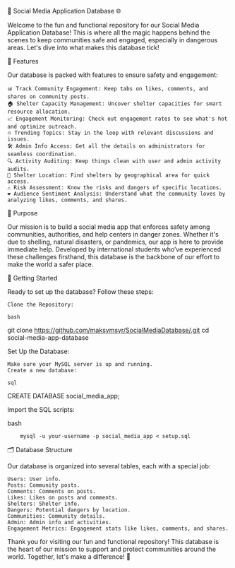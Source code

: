 🚀 Social Media Application Database 🌐

Welcome to the fun and functional repository for our Social Media Application Database! This is where all the magic happens behind the scenes to keep communities safe and engaged, especially in dangerous areas. Let's dive into what makes this database tick!

🌟 Features

Our database is packed with features to ensure safety and engagement:

    📊 Track Community Engagement: Keep tabs on likes, comments, and shares on community posts.
    🏠 Shelter Capacity Management: Uncover shelter capacities for smart resource allocation.
    📈 Engagement Monitoring: Check out engagement rates to see what's hot and optimize outreach.
    🔥 Trending Topics: Stay in the loop with relevant discussions and issues.
    🛠 Admin Info Access: Get all the details on administrators for seamless coordination.
    🔍 Activity Auditing: Keep things clean with user and admin activity audits.
    📍 Shelter Location: Find shelters by geographical area for quick access.
    ⚠️ Risk Assessment: Know the risks and dangers of specific locations.
    ❤️ Audience Sentiment Analysis: Understand what the community loves by analyzing likes, comments, and shares.

🎯 Purpose

Our mission is to build a social media app that enforces safety among communities, authorities, and help centers in danger zones. Whether it's due to shelling, natural disasters, or pandemics, our app is here to provide immediate help. Developed by international students who’ve experienced these challenges firsthand, this database is the backbone of our effort to make the world a safer place.

🚀 Getting Started

Ready to set up the database? Follow these steps:

    Clone the Repository:

    bash

git clone https://github.com/maksymsyr/SocialMediaDatabase/.git
cd social-media-app-database

Set Up the Database:

    Make sure your MySQL server is up and running.
    Create a new database:

    sql

CREATE DATABASE social_media_app;

Import the SQL scripts:

bash

        mysql -u your-username -p social_media_app < setup.sql

🗂 Database Structure

Our database is organized into several tables, each with a special job:

    Users: User info.
    Posts: Community posts.
    Comments: Comments on posts.
    Likes: Likes on posts and comments.
    Shelters: Shelter info.
    Dangers: Potential dangers by location.
    Communities: Community details.
    Admin: Admin info and activities.
    Engagement Metrics: Engagement stats like likes, comments, and shares.


Thank you for visiting our fun and functional repository! This database is the heart of our mission to support and protect communities around the world. Together, let's make a difference! 🌟
